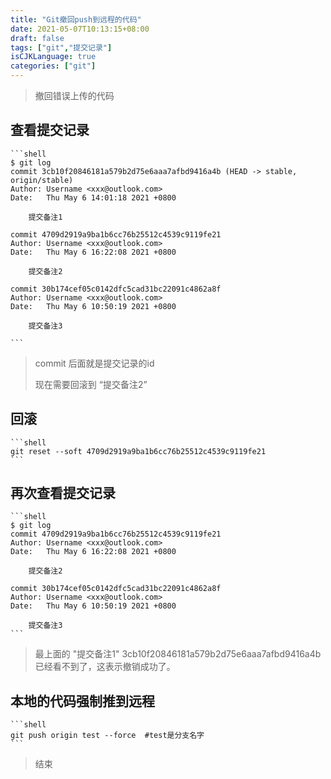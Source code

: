 ```yaml
---
title: "Git撤回push到远程的代码"
date: 2021-05-07T10:13:15+08:00
draft: false
tags: ["git","提交记录"]
isCJKLanguage: true
categories: ["git"]
---
```


> 撤回错误上传的代码

## 查看提交记录

    ```shell
    $ git log
    commit 3cb10f20846181a579b2d75e6aaa7afbd9416a4b (HEAD -> stable, origin/stable)
    Author: Username <xxx@outlook.com>
    Date:   Thu May 6 14:01:18 2021 +0800

        提交备注1

    commit 4709d2919a9ba1b6cc76b25512c4539c9119fe21
    Author: Username <xxx@outlook.com>
    Date:   Thu May 6 16:22:08 2021 +0800

        提交备注2

    commit 30b174cef05c0142dfc5cad31bc22091c4862a8f
    Author: Username <xxx@outlook.com>
    Date:   Thu May 6 10:50:19 2021 +0800

        提交备注3

    ```

> commit 后面就是提交记录的id
>
> 现在需要回滚到 “提交备注2”

## 回滚

    ```shell
    git reset --soft 4709d2919a9ba1b6cc76b25512c4539c9119fe21
    ```

## 再次查看提交记录

    ```shell
    $ git log
    commit 4709d2919a9ba1b6cc76b25512c4539c9119fe21
    Author: Username <xxx@outlook.com>
    Date:   Thu May 6 16:22:08 2021 +0800

        提交备注2

    commit 30b174cef05c0142dfc5cad31bc22091c4862a8f
    Author: Username <xxx@outlook.com>
    Date:   Thu May 6 10:50:19 2021 +0800

        提交备注3
    ```

> 最上面的 "提交备注1" 3cb10f20846181a579b2d75e6aaa7afbd9416a4b 已经看不到了，这表示撤销成功了。

## 本地的代码强制推到远程

    ```shell
    git push origin test --force  #test是分支名字
    ```

> 结束
